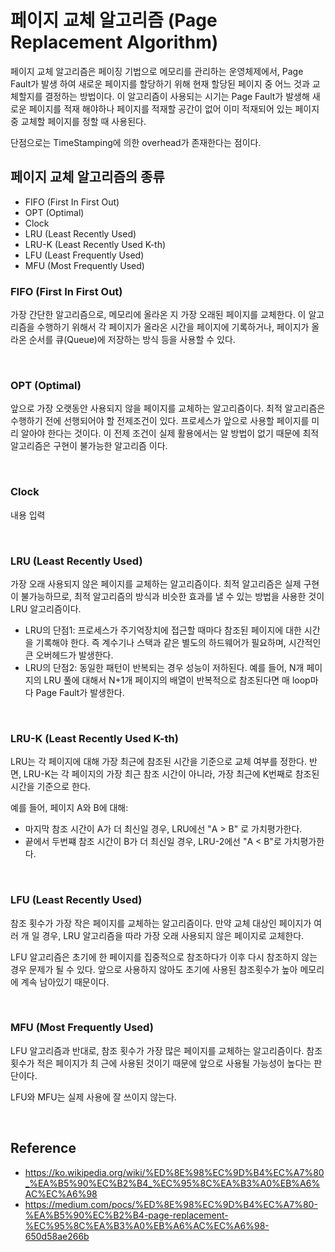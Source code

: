 # 페이지 교체 알고리즘 (Page Replacement Algorithm)

페이지 교체 알고리즘은 페이징 기법으로 메모리를 관리하는 운영체제에서, 
Page Fault가 발생 하여 새로운 페이지를 할당하기 위해 현재 할당된 페이지 중 어느 것과 교체할지를 결정하는 방법이다. 
이 알고리즘이 사용되는 시기는 Page Fault가 발생해 새로운 페이지를 적재 해야하나 페이지를 적재할 공간이 없어 
이미 적재되어 있는 페이지 중 교체할 페이지를 정할 때 사용된다. 

단점으로는 TimeStamping에 의한 overhead가 존재한다는 점이다.

## 페이지 교체 알고리즘의 종류
- FIFO (First In First Out)
- OPT (Optimal)
- Clock
- LRU (Least Recently Used)
- LRU-K (Least Recently Used K-th)
- LFU (Least Frequently Used)
- MFU (Most Frequently Used)


### FIFO (First In First Out)
가장 간단한 알고리즘으로, 메모리에 올라온 지 가장 오래된 페이지를 교체한다. 
이 알고리즘을 수행하기 위해서 각 페이지가 올라온 시간을 페이지에 기록하거나, 
페이지가 올라온 순서를 큐(Queue)에 저장하는 방식 등을 사용할 수 있다.

<br>

### OPT (Optimal)
앞으로 가장 오랫동안 사용되지 않을 페이지를 교체하는 알고리즘이다.
최적 알고리즘은 수행하기 전에 선행되어야 할 전제조건이 있다. 
프로세스가 앞으로 사용할 페이지를 미리 알아야 한다는 것이다. 
이 전제 조건이 실제 활용에서는 알 방법이 없기 때문에 최적 알고리즘은 구현이 불가능한 알고리즘 이다.

<br>

### Clock
내용 입력

<br>

### LRU (Least Recently Used)
가장 오래 사용되지 않은 페이지를 교체하는 알고리즘이다.
최적 알고리즘은 실제 구현이 불가능하므로, 최적 알고리즘의 방식과 비슷한 효과를 낼 수 있는 방법을 사용한 것이 LRU 알고리즘이다.

- LRU의 단점1: 프로세스가 주기억장치에 접근할 때마다 참조된 페이지에 대한 시간을 기록해야 한다.
즉 계수기나 스택과 같은 별도의 하드웨어가 필요하며, 시간적인 큰 오버헤드가 발생한다.
- LRU의 단점2: 동일한 패턴이 반복되는 경우 성능이 저하된다. 
예를 들어, N개 페이지의 LRU 풀에 대해서 N+1개 페이지의 배열이 반복적으로 참조된다면 매 loop마다 Page Fault가 발생한다.


<br>

### LRU-K (Least Recently Used K-th)
LRU는 각 페이지에 대해 가장 최근에 참조된 시간을 기준으로 교체 여부를 정한다.
반면, LRU-K는 각 페이지의 가장 최근 참조 시간이 아니라, 가장 최근에 K번째로 참조된 시간을 기준으로 한다.

예를 들어, 페이지 A와 B에 대해:

- 마지막 참조 시간이 A가 더 최신일 경우, LRU에선 "A > B" 로 가치평가한다.
- 끝에서 두번쨰 참조 시간이 B가 더 최신일 경우, LRU-2에선 "A < B"로 가치평가한다.


<br>

### LFU (Least Recently Used)
참조 횟수가 가장 작은 페이지를 교체하는 알고리즘이다. 
만약 교체 대상인 페이지가 여러 개 일 경우, LRU 알고리즘을 따라 가장 오래 사용되지 않은 페이지로 교체한다.

LFU 알고리즘은 초기에 한 페이지를 집중적으로 참조하다가 이후 다시 참조하지 않는 경우 문제가 될 수 있다. 
앞으로 사용하지 않아도 초기에 사용된 참조횟수가 높아 메모리에 계속 남아있기 때문이다.


<br>

### MFU (Most Frequently Used)
LFU 알고리즘과 반대로, 참조 횟수가 가장 많은 페이지를 교체하는 알고리즘이다. 
참조 횟수가 적은 페이지가 최 근에 사용된 것이기 때문에 앞으로 사용될 가능성이 높다는 판단이다.

LFU와 MFU는 실제 사용에 잘 쓰이지 않는다.

<br>

## Reference
- https://ko.wikipedia.org/wiki/%ED%8E%98%EC%9D%B4%EC%A7%80_%EA%B5%90%EC%B2%B4_%EC%95%8C%EA%B3%A0%EB%A6%AC%EC%A6%98
- https://medium.com/pocs/%ED%8E%98%EC%9D%B4%EC%A7%80-%EA%B5%90%EC%B2%B4-page-replacement-%EC%95%8C%EA%B3%A0%EB%A6%AC%EC%A6%98-650d58ae266b
